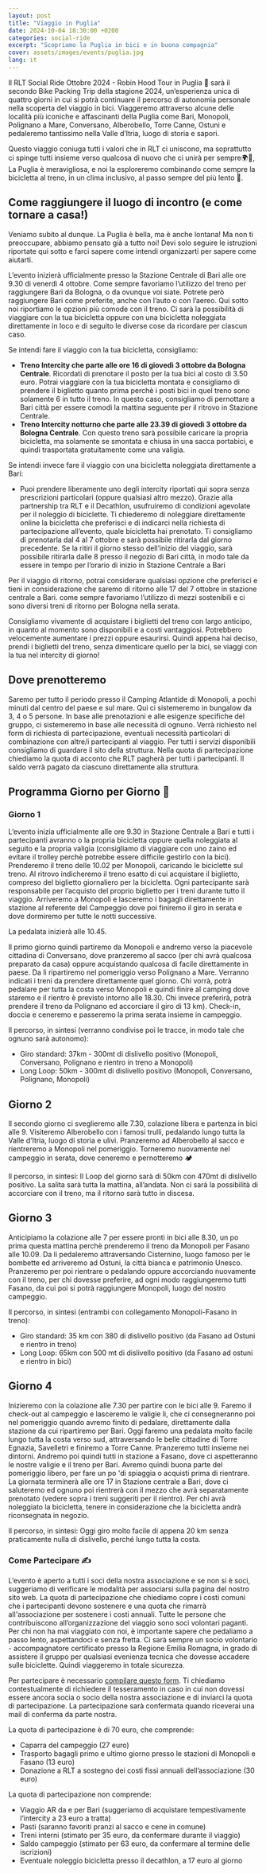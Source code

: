 ```yaml
---
layout: post
title: "Viaggio in Puglia"
date: 2024-10-04 18:30:00 +0200
categories: social-ride
excerpt: "Scopriamo la Puglia in bici e in buona compagnia"
cover: assets/images/events/puglia.jpg
lang: it
---
```


Il RLT Social Ride Ottobre 2024 - Robin Hood Tour in Puglia 🌅 sarà il secondo Bike Packing Trip della stagione 2024, un’esperienza unica di quattro giorni in cui si potrà continuare il percorso di autonomia personale nella scoperta del  viaggio in bici. Viaggeremo attraverso alcune delle località più iconiche e affascinanti della Puglia come Bari, Monopoli, Polignano a Mare, Conversano, Alberobello, Torre Canne, Ostuni e pedaleremo tantissimo nella Valle d’Itria, luogo di storia e sapori.

Questo viaggio coniuga tutti i valori che in RLT ci uniscono, ma soprattutto ci spinge tutti insieme verso qualcosa di nuovo che ci unirà per sempre🌍🚴, La Puglia è meravigliosa, e noi la esploreremo combinando come sempre la bicicletta al treno, in un clima inclusivo, al passo sempre del più lento 🤗. 

## Come raggiungere il luogo di incontro (e come tornare a casa!)

Veniamo subito al dunque. La Puglia è bella, ma è anche lontana! Ma non ti preoccupare, abbiamo pensato già a tutto noi! Devi solo seguire le istruzioni riportate qui sotto e farci sapere come intendi organizzarti per sapere come aiutarti. 

L’evento inizierà ufficialmente presso la Stazione Centrale di Bari alle ore 9.30 di venerdì 4 ottobre.  Come sempre favoriamo l’utilizzo del treno per raggiungere Bari da Bologna, o da ovunque voi siate. Potrete però raggiungere Bari come preferite, anche con l’auto o con l’aereo. Qui sotto noi riportiamo le opzioni più comode con il treno. Ci sarà la possibilità di viaggiare con la tua bicicletta oppure con una bicicletta noleggiata direttamente in loco e di seguito le diverse cose da ricordare per ciascun caso.

Se intendi fare il viaggio con la tua bicicletta, consigliamo:
- **Treno Intercity che parte alle ore 16 di giovedì 3 ottobre da Bologna Centrale**. Ricordati di prenotare il posto per la tua bici al costo di 3.50 euro. Potrai viaggiare con la tua bicicletta montata e consigliamo di prendere il biglietto quanto prima perchè i posti bici in quel treno sono solamente 6 in tutto il treno. In questo caso, consigliamo di pernottare a Bari città per essere comodi la mattina seguente per il ritrovo in Stazione Centrale.
- **Treno Intercity notturno che parte alle 23.39 di giovedì 3 ottobre da Bologna Centrale**. Con questo treno sarà possibile caricare la propria bicicletta, ma solamente se smontata e chiusa in una sacca portabici, e quindi trasportata gratuitamente come una valigia. 

Se intendi invece fare il viaggio con una bicicletta noleggiata direttamente a Bari:

- Puoi prendere liberamente uno degli intercity riportati qui sopra senza prescrizioni particolari (oppure qualsiasi altro mezzo). Grazie alla partnership tra RLT e il Decathlon, usufruiremo di condizioni agevolate per il noleggio di biciclette. Ti chiederemo di noleggiare direttamente online la bicicletta che preferisci e di indicarci nella richiesta di partecipazione all’evento, quale bicicletta hai prenotato. Ti consigliamo di prenotarla dal 4 al 7 ottobre e sarà possibile ritirarla dal giorno precedente. Se la ritiri il giorno stesso dell’inizio del viaggio, sarà possibile ritirarla dalle 8 presso il negozio di Bari città, in modo tale da essere in tempo per l’orario di inizio in Stazione Centrale a Bari

Per il viaggio di ritorno, potrai considerare qualsiasi opzione che preferisci e tieni in considerazione che saremo di ritorno alle 17 del 7 ottobre in stazione centrale a Bari. come sempre favoriamo l’utilizzo di mezzi sostenibili e ci sono diversi treni di ritorno per Bologna nella serata. 

Consigliamo vivamente di acquistare i biglietti del treno con largo anticipo, in quanto al momento sono disponibili e a costi vantaggiosi. Potrebbero velocemente aumentare i prezzi oppure esaurirsi. Quindi appena hai deciso, prendi i biglietti del treno, senza dimenticare quello per la bici, se viaggi con la tua nel intercity di giorno!

## Dove prenotteremo

Saremo per tutto il periodo presso il Camping Atlantide di Monopoli, a pochi minuti dal centro del paese e sul mare. Qui ci sistemeremo in bungalow da 3, 4 o 5 persone. In base alle prenotazioni e alle esigenze specifiche del gruppo, ci sistemeremo in base alle necessità di ognuno. Verrà richiesto nel form di richiesta di partecipazione, eventuali necessità particolari di combinazione con altre/i partecipanti al viaggio. Per tutti i servizi disponibili consigliamo di guardare il sito della struttura. Nella quota di partecipazione chiediamo la quota di acconto che RLT pagherà per tutti i partecipanti. Il saldo verrà pagato da ciascuno direttamente alla struttura.

## Programma Giorno per Giorno 📅
### Giorno 1
L’evento inizia ufficialmente alle ore 9.30 in Stazione Centrale a Bari e tutti i partecipanti avranno o la propria bicicletta oppure quella noleggiata al seguito e la propria valigia (consigliamo di viaggiare con uno zaino ed evitare il trolley perchè potrebbe essere difficile gestirlo con la bici). Prenderemo il treno delle 10.02 per Monopoli, caricando le biciclette sul treno. Al ritrovo indicheremo il treno esatto di cui acquistare il biglietto, compreso del biglietto giornaliero per la bicicletta. Ogni partecipante sarà responsabile per l’acquisto del proprio biglietto per i treni durante tutto il viaggio. Arriveremo a Monopoli e lasceremo i bagagli direttamente in stazione al referente del Campeggio dove poi finiremo il giro in serata e dove dormiremo per tutte le notti successive. 

La pedalata inizierà alle 10.45. 

Il primo giorno quindi partiremo da Monopoli e andremo verso la piacevole cittadina di Conversano, dove pranzeremo al sacco (per chi avrà qualcosa preparato da casa) oppure acquistando qualcosa di facile direttamente in paese. Da lì ripartiremo nel pomeriggio verso Polignano a Mare. Verranno indicati i treni da prendere direttamente quel giorno. Chi vorrà, potrà pedalare per tutta la costa verso Monopoli e quindi finire al camping dove staremo e il rientro è previsto intorno alle 18.30. Chi invece preferirà, potrà prendere il treno da Polignano ed accorciare il giro di 13 km). Check-in, doccia e ceneremo e passeremo la prima serata insieme in campeggio.

Il percorso, in sintesi (verranno condivise poi le tracce, in modo tale che ognuno sarà autonomo):

- Giro standard: 37km - 300mt di dislivello positivo (Monopoli, Conversano, Polignano e rientro in treno a Monopoli)
- Long Loop: 50km - 300mt di dislivello positivo (Monopoli, Conversano, Polignano, Monopoli)

## Giorno 2
Il secondo giorno ci sveglieremo alle 7.30, colazione libera e partenza in bici alle 9. Visiteremo Alberobello con i famosi trulli, pedalando lungo tutta la Valle d’Itria, luogo di storia e ulivi. Pranzeremo ad Alberobello al sacco e rientreremo a Monopoli nel pomeriggio. Torneremo nuovamente nel campeggio in serata, dove ceneremo e pernotteremo 🏕️

Il percorso, in sintesi: 
Il Loop del giorno sarà di 50km con 470mt di dislivello positivo. La salita sarà tutta la mattina, all’andata. Non ci sarà la possibilità di accorciare con il treno, ma il ritorno sarà tutto in discesa. 

## Giorno 3
Anticipiamo la colazione alle 7 per essere pronti in bici alle 8.30, un po prima questa mattina perchè prenderemo il treno da Monopoli per Fasano alle 10.09. Da li pedaleremo attraversando Cisternino, luogo famoso per le bombette ed arriveremo ad Ostuni, la città bianca e patrimonio Unesco.  Pranzeremo per poi rientrare o pedalando oppure accorciando nuovamente con il treno, per chi dovesse preferire, ad ogni modo raggiungeremo tutti Fasano, da cui poi si potrà raggiungere Monopoli, luogo del nostro campeggio.

Il percorso, in sintesi (entrambi con collegamento Monopoli-Fasano in treno):
- Giro standard: 35 km con 380 di dislivello positivo (da Fasano ad Ostuni e rientro in treno)
- Long Loop: 65km con 500 mt di dislivello positivo (da Fasano ad ostuni e rientro in bici)

## Giorno 4

Inizieremo con la colazione alle 7.30 per partire con le bici alle 9. Faremo il check-out al campeggio e lasceremo le valigie li, che ci consegneranno poi nel pomeriggio quando avremo finito di pedalare, direttamente dalla stazione da cui ripartiremo per Bari. Oggi faremo una pedalata molto facile lungo tutta la costa verso sud, attraversando le belle cittadine di Torre Egnazia, Savelletri e finiremo a Torre Canne. Pranzeremo tutti insieme nei dintorni. Andremo poi quindi tutti in stazione a Fasano, dove ci aspetteranno le nostre valigie e il treno per Bari. Avremo quindi buona parte del pomeriggio libero, per fare un po 'di spiaggia o acquisti prima di rientrare. La giornata terminerà alle ore 17 in Stazione centrale a Bari, dove ci saluteremo ed ognuno poi rientrerà con il mezzo che avrà separatamente prenotato (vedere sopra i treni suggeriti per il rientro). Per chi avrà noleggiato la bicicletta, tenere in considerazione che la bicicletta andrà riconsegnata in negozio.

Il percorso, in sintesi: 
Oggi giro molto facile di appena 20 km senza praticamente nulla di dislivello, perché lungo tutta la costa. 

### **Come Partecipare ✍️**
L’evento è aperto a tutti i soci della nostra associazione e se non si è soci, suggeriamo di verificare le modalità per associarsi sulla pagina del nostro sito web. La quota di partecipazione che chiediamo copre i costi comuni che i partecipanti devono sostenere e una quota che rimarrà all'associazione per sostenere i costi annuali. Tutte le persone che contribuiscono all’organizzazione del viaggio sono soci volontari paganti. Per chi non ha mai viaggiato con noi, è importante sapere che pedaliamo a passo lento, aspettandoci e senza fretta. Ci sarà sempre un socio volontario - accompagnatore certificato presso la Regione Emilia Romagna, in grado di assistere il gruppo per qualsiasi evenienza tecnica che dovesse accadere sulle biciclette. Quindi viaggeremo in totale sicurezza. 

Per partecipare è necessario [compilare questo form](https://docs.google.com/forms/d/e/1FAIpQLSemWHr5k8IF_8FuZw9fVDUSU3spDXbuGQ1F_Z_8qQ5m0c_LSg/viewform?usp=sf_link). Ti chiediamo contestualmente di richiedere il tesseramento in caso in cui non dovessi essere ancora socia o socio della nostra associazione e di inviarci la quota di partecipazione. La partecipazione sarà confermata quando riceverai una mail di conferma da parte nostra. 

La quota di partecipazione è di 70 euro, che comprende:
- Caparra del campeggio (27 euro)
- Trasporto bagagli primo e ultimo giorno presso le stazioni di Monopoli e Fasano (13 euro)
- Donazione a RLT a sostegno dei costi fissi annuali dell’associazione (30 euro)

La quota di partecipazione non comprende:
- Viaggio AR da e per Bari (suggeriamo di acquistare tempestivamente l’intercity a 23 euro a tratta)
- Pasti (saranno favoriti pranzi al sacco e cene in comune)
- Treni interni (stimato per 35 euro, da confermare durante il viaggio)
- Saldo campeggio (stimato per 63 euro, da confermare al termine delle iscrizioni)
- Eventuale noleggio bicicletta presso il decathlon, a 17 euro al giorno

